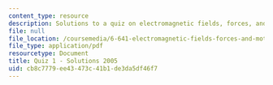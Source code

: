 ```yaml
---
content_type: resource
description: Solutions to a quiz on electromagnetic fields, forces, and motion.
file: null
file_location: /coursemedia/6-641-electromagnetic-fields-forces-and-motion-spring-2005/cb8c7779ee43473c41b1de3da5df46f7_q1sp05sol.pdf
file_type: application/pdf
resourcetype: Document
title: Quiz 1 - Solutions 2005
uid: cb8c7779-ee43-473c-41b1-de3da5df46f7
---
```

